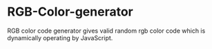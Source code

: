 # RGB-Color-generator
RGB color code generator gives valid random rgb color code which is dynamically operating by JavaScript.

